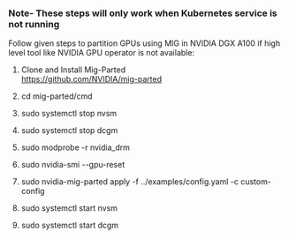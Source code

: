 ### Note- These steps will only work when Kubernetes service is not running


Follow given steps to partition GPUs using MIG in NVIDIA DGX A100 if high level tool like NVIDIA GPU operator is not available:


1. Clone and Install Mig-Parted <br>https://github.com/NVIDIA/mig-parted


2. cd mig-parted/cmd


3. sudo systemctl stop nvsm


4. sudo systemctl stop dcgm


5. sudo modprobe -r nvidia_drm


6. sudo nvidia-smi --gpu-reset


7. sudo nvidia-mig-parted apply -f ../examples/config.yaml -c custom-config


8. sudo systemctl start nvsm


9. sudo systemctl start dcgm



